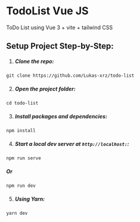 # TodoList Vue JS

ToDo List using Vue 3 + vite + tailwind CSS 

## Setup Project Step-by-Step:


1. ##### Clone the repo:

```
git clone https://github.com/Lukas-xrz/todo-list
```

2. ##### Open the project folder:

```
cd todo-list
```

3. ##### Install packages and dependencies:

```
npm install
```

4. ##### Start a local dev server at `http://localhost:`:

```
npm run serve 
```
##### Or

```
npm run dev
```
5. ##### Using Yarn:

```
yarn dev
```
